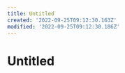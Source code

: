 ```yaml
---
title: Untitled
created: '2022-09-25T09:12:30.163Z'
modified: '2022-09-25T09:12:30.186Z'
---
```


# Untitled
